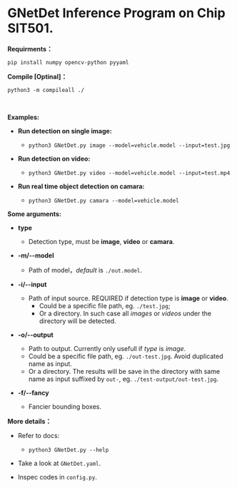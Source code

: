 # **GNetDet** Inference Program on Chip SIT501.



**Requirments：**

```shell
pip install numpy opencv-python pyyaml
```

   

**Compile [Optinal]：**

```shell
python3 -m compileall ./
```

​    

**Examples:**

- **Run detection on single image:**

  - ```shell
    python3 GNetDet.py image --model=vehicle.model --input=test.jpg
    ```

- **Run detection on video:**

  - ```shell
    python3 GNetDet.py video --model=vehicle.model --input=test.mp4
    ```

- **Run real time object detection on camara:**

  - ```shell
    python3 GNetDet.py camara --model=vehicle.model
    ```



**Some arguments:**

- **type**
  - Detection type, must be **image**, **video** or **camara**.

- **-m/--model**      
  - Path of model，*default* is  `./out.model`.
- **-i/--input** 
  - Path of input source. REQUIRED  if detection type is  **image** or **video**.
     - Could be a specific file path, eg. `./test.jpg`;
     - Or a directory. In such case all *images* or *videos* under the directory will be detected.
- **-o/--output**
     - Path to output.  Currently only usefull if *type* is *image*.
     - Could be a specific file path, eg. `./out-test.jpg`. Avoid duplicated name as input.
     - Or a directory. The results will be save in the directory with same name as input suffixed by `out-`, eg. `./test-output/out-test.jpg`.
- **-f/--fancy**
  - Fancier bounding boxes.



**More details：**

- Refer to docs:

  - ```
    python3 GNetDet.py --help
    ```

- Take a look at `GNetDet.yaml`.
- Inspec codes in `config.py`.
